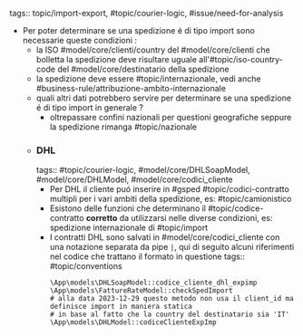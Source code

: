 tags:: topic/import-export, #topic/courier-logic, #issue/need-for-analysis

- Per poter determinare se una spedizione é di tipo import sono necessarie queste condizioni :
	- la ISO #model/core/clienti/country del #model/core/clienti che bolletta la spedizione deve risultare uguale all'#topic/iso-country-code  del #model/core/destinatario della spedizione
	- la spedizione deve essere #topic/internazionale, vedi anche #business-rule/attribuzione-ambito-internazionale
	- quali altri dati potrebbero servire per determinare se una spedizione é di tipo import in generale ?
		- oltrepassare confini nazionali per questioni geografiche seppure la spedizione rimanga #topic/nazionale
	- ### DHL
	  tags:: #topic/courier-logic, #model/core/DHLSoapModel, #model/core/DHLModel, #model/core/codici_cliente
		- Per DHL il cliente puó inserire in #gsped #topic/codici-contratto multipli per i vari ambiti della spedizione, es: #topic/camionistico
		- Esistono delle funzioni che determinano il #topic/codice-contratto **corretto** da utilizzarsi nelle diverse condizioni, es: spedizione internazionale di #topic/import
		- I contratti DHL sono salvati in #model/core/codici_cliente con una notazione separata da pipe `|`, qui di seguito alcuni riferimenti nel codice che trattano il formato in questione
		  tags:: #topic/conventions
		  ```
		  \App\models\DHLSoapModel::codice_cliente_dhl_expimp
		  \App\models\FattureRateModel::checkSpedImport
		  # alla data 2023-12-29 questo metodo non usa il client_id ma definisce import in maniera statica
		  # in base al fatto che la country del destinatario sia 'IT'
		  \App\models\DHLModel::codiceClienteExpImp
		  ```